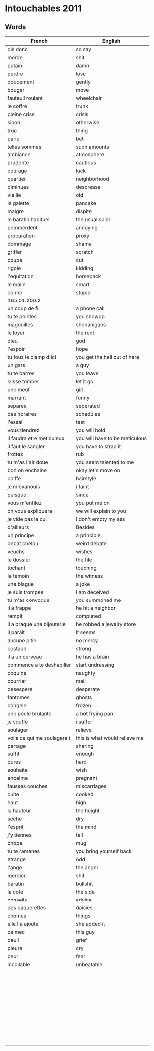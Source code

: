 # Intouchables 2011

## Words
| French | English |
| ------ | ------- |
| dis donc | so say |
| merde | shit |
| putain | damn |
| perdre | lose |
| doucement | gently |
| bouger | move |
| fauteuil roulant | wheelchair |
| le coffre | trunk |
| pleine crise | crisis |
| sinon | otherwise |
| truc | thing |
| parie | bet |
| telles sommes | such amounts  |
| ambiance |  atmosphere|
| prudente | cautious |
| courage | luck |
| quartier | neighborhood |
| diminues | descrease |
| vieille | old |
| la galette | pancake |
| malgre | dispite |
| le baratin  habituel |  the usual spiel |
| pemmerdent | annoying |
| procuration | proxy |
|  dommage | shame |
|  griffer | scratch |
| coupe | cut |
| rigole  | kidding |
| l'equitation | horseback |
| le malin | smart |
| conne | stupid |
|  185.51.200.2|  |
|  un coup de fil | a phone call |
|  tu te pointes | you showup |
|  magouilles | shenanigans |
|  le loyer | the rent |
|  dieu | god |
|  l'espoir | hope |
|  tu fous le clamp d'ici |  you get the hell out of here |
| un gars | a guy |
| tu te barres  | you leave |
|  laisse tomber | let it go|
| une meuf | girl |
|  marrant | funny |
| separee | seperated |
|  des horaires | schedules |
|  l'essai | test |
|  vous tiendrez | you will hold |
|  il faudra etre meticuleux | you will have to be meticulous |
|  il faut le sangler | you have to strap it |
|  frottez | rub |
|  tu m'as l'air doue | you seem talented to me |
|  bon on enchaine | okay let's move on  |
|  coiffe | hairstyle |
| je m'evanouis | i faint |
|  puisque | since |
| vous m'enfilez |  you put me on |
|  on vous expliquera |  we will explain to you |
|  je vide pas le cul | I don't empty my ass |
|  d'ailleurs | Besides |
|  un principe | a principle |
|  debat chelou | weird debate |
| veuchs | wishes |
| le dossier | the file |
| tochant | touching |
| le temoin | the witness |
| une blague | a joke |
| je suis trompee | I am deceived |
| tu m'as convoque | you summoned me |
| il a frappe | he hit a neighbor |
| rempli | completed |
| il a braque une bijouterie | he robbed a jewelry store |
| il parait | it seems |
|  aucune pitie | no mercy |
| costaud | strong |
| il a un cerveau | he has a brain |
| commence a te deshabiller | start undressing |
| coquine | naughty |
| courrier | mail |
| desespere | desperate |
| fantomes | ghosts |
| congele | frozen |
| une poele brulante | a hot frying pan |
| je souffe | i suffer |
| soulager | relieve |
| voila ce qui me soulagerait | this is what would relieve me |
| partage | sharing |
| suffit | enough |
| dures | hard |
| souhaite | wish |
| enceinte | pregnant |
| fausses couches | miscarriages |
| cuite | cooked |
| haut | high |
| la hauteur | the height |
| seche | dry |
| l'esprit | the mind |
| j'y tiennes | tell |
| chope | mug |
| tu te ramenes | you bring yourself back |
| etrange | odd |
| l'ange | the angel |
| merdier | shit |
| baratin | bullshit |
| la cote | the side |
| conseils | advice |
| des paquerettes | daisies |
| chomes | things |
| elle l'a ajouté | she added it |
| ce mec | this guy |
| deuil  | grief |
| pleure | cry |
| peur | fear |
| incollable | unbeatable |
|  |  |
|  |  |
|  |  |
|  |  |
|  |  |
|  |  |
|  |  |
|  |  |
|  |  |
|  |  |
|  |  |
|  |  |
|  |  |
|  |  |
|  |  |
|  |  |
|  |  |
|  |  |
|  |  |
|  |  |
|  |  |
|  |  |
|  |  |
|  |  |
|  |  |
|  |  |
|  |  |
|  |  |
|  |  |
|  |  |
|  |  |
|  |  |
|  |  |
|  |  |
|  |  |
|  |  |
|  |  |
|  |  |
|  |  |
|  |  |
|  |  |



